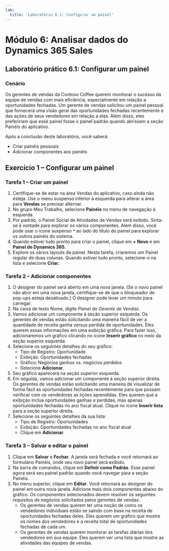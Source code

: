 ```yaml
---
lab:
  title: 'Laboratório 6.1: Configurar um painel'
---
```


# Módulo 6: Analisar dados do Dynamics 365 Sales

## Laboratório prático 6.1: Configurar um painel

### Cenário
Os gerentes de vendas da Contoso Coffee querem monitorar o sucesso da equipe de vendas com mais eficiência, especialmente em relação a oportunidades fechadas. Um gerente de vendas solicitou um painel pessoal que fornecerá uma visão geral das oportunidades fechadas recentemente e das ações de seus vendedores em relação a elas. Além disso, eles prefeririam que esse painel fosse o painel padrão quando abrissem a seção Painéis do aplicativo.

Após a conclusão deste laboratório, você saberá:
- Criar painéis pessoais
- Adicionar componentes aos painéis

## Exercício 1 – Configurar um painel 
### Tarefa 1 – Criar um painel
1. Certifique-se de estar na área Vendas do aplicativo, caso ainda não esteja. Use o menu suspenso inferior à esquerda para alterar a área para **Vendas** se precisar alternar.
2. No grupo Meu Trabalho, selecione **Painéis** no menu de navegação à esquerda.
3. Por padrão, o Painel Social de Atividades de Vendas será exibido. Sinta-se à vontade para explorar os vários componentes. Além disso, você pode usar o ícone suspenso <bpt ctype="x-unknown" id="1" rid="1"><bpt xmlns="urn:oasis:names:tc:xliff:document:1.2" id="p1">**</bpt></bpt>˅<ept id="2" rid="1"><ept xmlns="urn:oasis:names:tc:xliff:document:1.2" id="p1">**</ept></ept> ao lado do título do painel para explorar os outros painéis do sistema.
4. Quando estiver tudo pronto para criar o painel, clique em **+ Novo** e em **Painel do Dynamics 365.**
5. Explore os vários layouts de painel. Nesta tarefa, criaremos um Painel regular de duas colunas. Quando estiver tudo pronto, selecione-o na lista e selecione **Criar.**

### Tarefa 2 – Adicionar componentes
1. O designer do painel será aberto em uma nova janela. (Se o novo painel não abrir em uma nova janela, certifique-se de que o bloqueador de pop-ups esteja desativado.) O designer pode levar um minuto para carregar.
2. Na caixa de texto Nome, digite *Painel do Gerente de Vendas*.
3. Vamos adicionar um componente à seção superior esquerda. Os gerentes de vendas estão solicitando uma maneira fácil de ver a quantidade de receita ganha versus perdida de oportunidades. Eles querem essas informações em uma exibição gráfica. Para fazer isso, adicionaremos um gráfico clicando no ícone **Inserir gráfico** no meio da seção superior esquerda.
4. Selecione os seguintes detalhes do seu gráfico:
   - Tipo de Registro: Oportunidade
   - Exibição: Oportunidades fechadas
   - Gráfico: Negócios ganhos vs. negócios perdidos
   - Selecione **Adicionar**.
5. Seu gráfico aparecerá na seção superior esquerda.
6. Em seguida, vamos adicionar um componente à seção superior direita. Os gerentes de vendas estão solicitando uma maneira de visualizar de forma fácil as oportunidades fechadas recentemente para que possam verificar com os vendedores as lições aprendidas. Eles querem que a exibição inclua oportunidades ganhas e perdidas, mas apenas oportunidades fechadas no ano fiscal atual. Clique no ícone **Inserir lista** para a seção superior direita.
7. Selecione os seguintes detalhes da sua lista:
   - Tipo de Registro: Oportunidades
   - Exibição: Oportunidades fechadas no ano fiscal atual
   - Clique em **Adicionar**.

### Tarefa 3 – Salvar e editar o painel
1. Clique em **Salvar** e **Fechar**. A janela será fechada e você retornará ao formulário Painéis, onde seu novo painel será exibido.
2. Na barra de comandos, clique em **Definir como Padrão**. Esse painel agora será seu painel padrão quando você navegar para a seção Painéis.
3. No menu superior, clique em **Editar**. Você retornará ao designer do painel em outra nova janela. Adicione mais dois componentes abaixo do gráfico. Os componentes selecionados devem resolver os seguintes requisitos de negócios solicitados pelos gerentes de vendas:
   - Os gerentes de vendas querem ter uma noção de como os vendedores individuais estão se saindo com base na receita de oportunidades fechadas deles. Eles querem um gráfico que mostre os nomes dos vendedores e a receita total de oportunidades fechadas de cada um.
   - Os gerentes de vendas querem monitorar as tarefas diárias dos vendedores em sua equipe. Eles querem ver uma lista que mostre as atividades das equipes de vendas.
